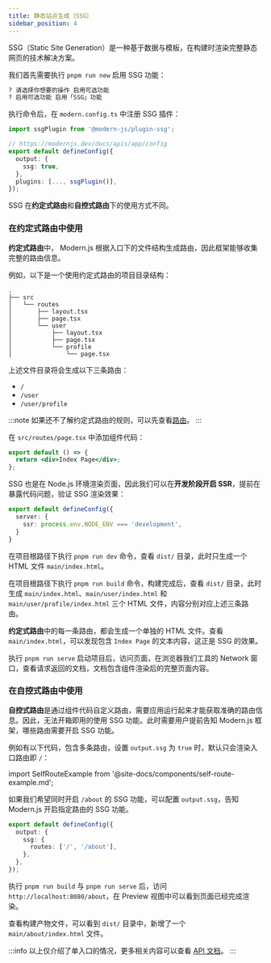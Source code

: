 ```yaml
---
title: 静态站点生成（SSG）
sidebar_position: 4
---
```


SSG（Static Site Generation）是一种基于数据与模板，在构建时渲染完整静态网页的技术解决方案。

我们首先需要执行 `pnpm run new` 启用 SSG 功能：

```bash
? 请选择你想要的操作 启用可选功能
? 启用可选功能 启用「SSG」功能
```

执行命令后，在 `modern.config.ts` 中注册 SSG 插件：

```ts title="modern.config.ts"
import ssgPlugin from '@modern-js/plugin-ssg';

// https://modernjs.dev/docs/apis/app/config
export default defineConfig({
  output: {
    ssg: true,
  },
  plugins: [..., ssgPlugin()],
});
```

SSG 在**约定式路由**和**自控式路由**下的使用方式不同。

### 在约定式路由中使用

**约定式路由**中， Modern.js 根据入口下的文件结构生成路由，因此框架能够收集完整的路由信息。

例如，以下是一个使用约定式路由的项目目录结构：

```
.
├── src
│   └── routes
│       ├── layout.tsx
│       ├── page.tsx
│       └── user
│           ├── layout.tsx
│           ├── page.tsx
│           └── profile
│               └── page.tsx
```

上述文件目录将会生成以下三条路由：

- `/`
- `/user`
- `/user/profile`

:::note
如果还不了解约定式路由的规则，可以先查看[路由](/docs/guides/basic-features/routes)。
:::

在 `src/routes/page.tsx` 中添加组件代码：

```jsx title="src/routes/page.tsx"
export default () => {
  return <div>Index Page</div>;
};
```

SSG 也是在 Node.js 环境渲染页面，因此我们可以在**开发阶段开启 SSR**，提前在暴露代码问题，验证 SSG 渲染效果：

```ts title="modern.config.ts"
export default defineConfig({
  server: {
    ssr: process.env.NODE_ENV === 'development',
  }
}
```

在项目根路径下执行 `pnpm run dev` 命令，查看 `dist/` 目录，此时只生成一个 HTML 文件 `main/index.html`。

在项目根路径下执行 `pnpm run build` 命令，构建完成后，查看 `dist/` 目录，此时生成 `main/index.html`、`main/user/index.html` 和 `main/user/profile/index.html` 三个 HTML 文件，内容分别对应上述三条路由。

**约定式路由**中的每一条路由，都会生成一个单独的 HTML 文件。查看 `main/index.html`，可以发现包含 `Index Page` 的文本内容，这正是 SSG 的效果。

执行 `pnpm run serve` 启动项目后，访问页面，在浏览器我们工具的 Network 窗口，查看请求返回的文档，文档包含组件渲染后的完整页面内容。

### 在自控式路由中使用

**自控式路由**是通过组件代码自定义路由，需要应用运行起来才能获取准确的路由信息。因此，无法开箱即用的使用 SSG 功能。此时需要用户提前告知 Modern.js 框架，哪些路由需要开启 SSG 功能。

例如有以下代码，包含多条路由，设置 `output.ssg` 为 `true` 时，默认只会渲染入口路由即 `/`：

import SelfRouteExample from '@site-docs/components/self-route-example.md';

<SelfRouteExample />

如果我们希望同时开启 `/about` 的 SSG 功能，可以配置 `output.ssg`，告知 Modern.js 开启指定路由的 SSG 功能。

```ts title="modern.config.ts"
export default defineConfig({
  output: {
    ssg: {
      routes: ['/', '/about'],
    },
  },
});
```

执行 `pnpm run build` 与 `pnpm run serve` 后，访问 `http://localhost:8080/about`，在 Preview 视图中可以看到页面已经完成渲染。

查看构建产物文件，可以看到 `dist/` 目录中，新增了一个 `main/about/index.html` 文件。

:::info
以上仅介绍了单入口的情况，更多相关内容可以查看 [API 文档](/docs/configure/app/output/ssg)。
:::

